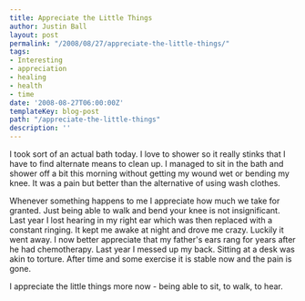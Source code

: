 ```yaml
---
title: Appreciate the Little Things
author: Justin Ball
layout: post
permalink: "/2008/08/27/appreciate-the-little-things/"
tags:
- Interesting
- appreciation
- healing
- health
- time
date: '2008-08-27T06:00:00Z'
templateKey: blog-post
path: "/appreciate-the-little-things"
description: ''
---
```


I took sort of an actual bath today. I love to shower so it really stinks that I have to find alternate means to clean up. I managed to sit in the bath and shower off a bit this morning without getting my wound wet or bending my knee. It was a pain but better than the alternative of using wash clothes.

Whenever something happens to me I appreciate how much we take for granted. Just being able to walk and bend your knee is not insignificant. Last year I lost hearing in my right ear which was then replaced with a constant ringing. It kept me awake at night and drove me crazy. Luckily it went away. I now better appreciate that my father's ears rang for years after he had chemotherapy. Last year I messed up my back. Sitting at a desk was akin to torture. After time and some exercise it is stable now and the pain is gone.

I appreciate the little things more now - being able to sit, to walk, to hear.
